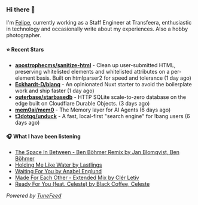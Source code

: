 ### Hi there 👋

I'm [Felipe](https://felipevm.com), currently working as a Staff Engineer at Transfeera, enthusiastic in technology and occasionally write about my experiences. Also a hobby photographer.

#### ⭐ Recent Stars
- **[apostrophecms/sanitize-html](https://github.com/apostrophecms/sanitize-html)** - Clean up user-submitted HTML, preserving whitelisted elements and whitelisted attributes on a per-element basis. Built on htmlparser2 for speed and tolerance (1 day ago)
- **[Eckhardt-D/blanq](https://github.com/Eckhardt-D/blanq)** - An opinionated Nuxt starter to avoid the boilerplate work and ship faster (1 day ago)
- **[outerbase/starbasedb](https://github.com/outerbase/starbasedb)** - HTTP SQLite scale-to-zero database on the edge built on Cloudflare Durable Objects. (3 days ago)
- **[mem0ai/mem0](https://github.com/mem0ai/mem0)** - The Memory layer for AI Agents (6 days ago)
- **[t3dotgg/unduck](https://github.com/t3dotgg/unduck)** - A fast, local-first &#34;search engine&#34; for !bang users (6 days ago)

#### 🎧 What I have been listening
- [The Space In Between - Ben Böhmer Remix by Jan Blomqvist, Ben Böhmer](https://open.spotify.com/track/6QcU4iwfLjjsrW7zsqyc1D)
- [Holding Me Like Water by Lastlings](https://open.spotify.com/track/2kYGHUFG70GK4ZuWzLvRJl)
- [Waiting For You by Anabel Englund](https://open.spotify.com/track/3uuHc2dliwIln1oAmSWEZb)
- [Made For Each Other - Extended Mix by Clér Letiv](https://open.spotify.com/track/7oOE5x6gtFt5jfu8Iwv91s)
- [Ready For You (feat. Celeste) by Black Coffee, Celeste](https://open.spotify.com/track/6M8xfsxff0q3u4UTg5WcTI)

_Powered by [TuneFeed](https://tunefeed.app?ref=github.com)_
